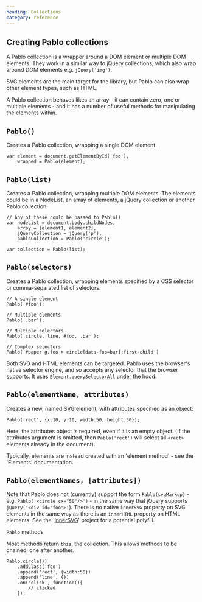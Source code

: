```yaml
--- 
heading: Collections
category: reference
---
```



Creating Pablo collections
--

A Pablo collection is a wrapper around a DOM element or multiple DOM elements. They work in a similar way to jQuery collections, which also wrap around DOM elements e.g. `jQuery('img')`.

SVG elements are the main target for the library, but Pablo can also wrap other element types, such as HTML.

A Pablo collection behaves likes an array - it can contain zero, one or multiple elements - and it has a number of useful methods for manipulating the elements within.


`Pablo()`
-

Creates a Pablo collection, wrapping a single DOM element.

	var element = document.getElementById('foo'),
		wrapped = Pablo(element);


`Pablo(list)`
-

Creates a Pablo collection, wrapping multiple DOM elements. The elements could be in a NodeList, an array of elements, a jQuery collection or another Pablo collection.

	// Any of these could be passed to Pablo()
	var nodeList = document.body.childNodes,
		array = [element1, element2],
		jQueryCollection = jQuery('p'),
		pabloCollection = Pablo('circle');

	var collection = Pablo(list);


`Pablo(selectors)`
-----

Creates a Pablo collection, wrapping elements specified by a CSS selector or comma-separated list of selectors.

	// A single element
	Pablo('#foo');

	// Multiple elements
	Pablo('.bar');

	// Multiple selectors
	Pablo('circle, line, #foo, .bar');

	// Complex selectors
	Pablo('#paper g.foo > circle[data-foo=bar]:first-child')

Both SVG and HTML elements can be targeted. Pablo uses the browser's native selector engine, and so accepts any selector that the browser supports. It uses [`Element.querySelectorAll`][qsa] under the hood.

[qsa]: https://developer.mozilla.org/en-US/docs/DOM/Element.querySelectorAll


`Pablo(elementName, attributes)`
--

Creates a new, named SVG element, with attributes specified as an object:

	Pablo('rect', {x:10, y:10, width:50, height:50});

Here, the attributes object is required, even if it is an empty object. (If the attributes argument is omitted, then `Pablo('rect')` will select all `<rect>` elements already in the document).

Typically, elements are instead created with an 'element method' - see the 'Elements' documentation.


`Pablo(elementNames, [attributes])`
-------

Note that Pablo does not (currently) support the form `Pablo(svgMarkup)` - e.g. `Pablo('<circle cx="50"/>')` - in the same way that jQuery supports `jQuery('<div id="foo">'`). There is no native `innerSVG` property on SVG elements in the same way as there is an `innerHTML` property on HTML elements. See the '[innerSVG][innersvg]' project for a potential polyfill.

[innersvg]: http://code.google.com/p/innersvg/


`Pablo` methods


Most methods return `this`, the collection. This allows methods to be chained, one after another.

	Pablo.circle())
		.addClass('foo')
		.append('rect', {width:50})
		.append('line', {})
		.on('click', function(){
			// clicked
		});